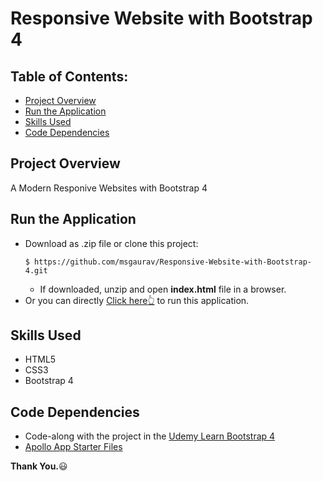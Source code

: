 # Responsive Website with Bootstrap 4

## Table of Contents:
* [Project Overview](#project-overview)
* [Run the Application](#run-the-application)
* [Skills Used](#skills-used)
* [Code Dependencies](#code-dependencies)

## Project Overview
A Modern Responive Websites with Bootstrap 4

## Run the Application
  * Download as .zip file or clone this project:
    ```
    $ https://github.com/msgaurav/Responsive-Website-with-Bootstrap-4.git
    ```
    * If downloaded, unzip and open **index.html** file in a browser.
  * Or you can directly [Click here:point_up_2:](https://codepen.io/msgaurav/full/MZPVdQ) to run this application.

## Skills Used
  * HTML5
  * CSS3
  * Bootstrap 4
  
## Code Dependencies
* Code-along with the project in the [Udemy Learn Bootstrap 4](https://www.udemy.com/certificate/UC-0K80MM4A)
* [Apollo App Starter Files](https://github.com/ogomescode/Apollo-App)
  
**Thank You.**:smiley:
